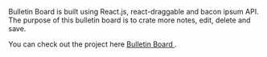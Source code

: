 Bulletin Board is built using React.js, react-draggable and bacon ipsum API. The purpose of this bulletin board is to crate more notes, edit, delete and save.<br>

You can check out the project here [Bulletin Board ](https://kaushalpatel922.github.io/bulletin-board).
